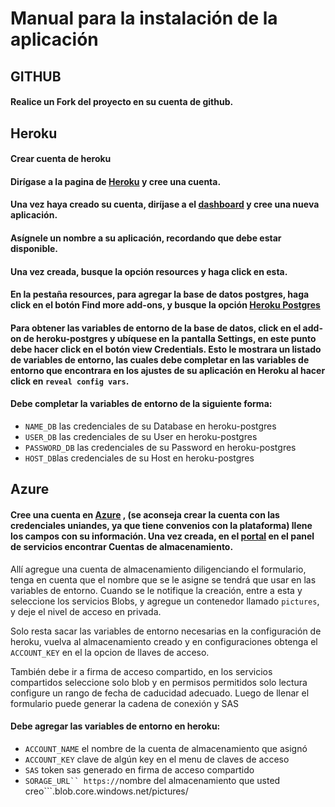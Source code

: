 # Manual para la instalación de la aplicación
## GITHUB
#### Realice un Fork del proyecto en su cuenta de github.

## Heroku
#### Crear cuenta de heroku
#### Dirígase a la pagina de [Heroku](https://www.heroku.com/) y cree una cuenta.

#### Una vez haya creado su cuenta, diríjase a el [dashboard](https://dashboard.heroku.com/apps) y cree una nueva aplicación.

#### Asígnele un nombre a su aplicación, recordando que debe estar disponible.

#### Una vez creada, busque la opción resources y haga click en esta.

#### En la pestaña resources, para agregar la base de datos postgres, haga click en el botón Find more add-ons, y busque la opción [Heroku Postgres](https://elements.heroku.com/addons/heroku-postgresql)
#### Para obtener las variables de entorno de la base de datos, click en el add-on de heroku-postgres y ubíquese en la pantalla Settings, en este punto debe hacer click en el botón view Credentials. Esto le mostrara un listado de variables de entorno, las cuales debe completar en las variables de entorno que encontrara en los ajustes de su aplicación en Heroku al hacer click en ```reveal config vars```.

#### Debe completar la variables de entorno de la siguiente forma:
*  ```NAME_DB``` las credenciales de su Database en heroku-postgres
*  ```USER_DB``` las credenciales de su User en heroku-postgres
*  ```PASSWORD_DB``` las credenciales de su Password en heroku-postgres
*  ```HOST_DB```las credenciales de su Host en heroku-postgres
#####
## Azure
#### Cree una cuenta en [Azure](https://azure.microsoft.com/es-es/free/students) , (se aconseja crear la cuenta con las credenciales uniandes, ya que tiene convenios con la plataforma) llene los campos con su información. Una vez creada, en el [portal](https://portal.azure.com) en el panel de servicios encontrar Cuentas de almacenamiento. 

Allí agregue una cuenta de almacenamiento diligenciando el formulario, tenga en cuenta que  el nombre que se le asigne 
se tendrá que usar en las variables de entorno. Cuando se le notifique la creación, entre a 
esta y seleccione los servicios Blobs, y agregue un contenedor llamado ```pictures```, y deje el nivel de acceso en privada. 

Solo resta sacar las variables de entorno necesarias en la configuración de heroku, vuelva al almacenamiento creado y 
en configuraciones obtenga el ```ACCOUNT_KEY``` en el la opcion de llaves de acceso. 

También debe ir a firma de acceso compartido, en los servicios compartidos seleccione solo blob y en permisos permitidos solo lectura 
configure un rango de fecha de caducidad adecuado. Luego de llenar el formulario puede generar la cadena de conexión y SAS
#### Debe agregar las variables de entorno en heroku:
*  ```ACCOUNT_NAME``` el nombre de la cuenta de almacenamiento que asignó
*  ```ACCOUNT_KEY``` clave de algún key en el menu de claves de acceso 
*  ```SAS``` token sas generado en firma de acceso compartido 
*  ```SORAGE_URL`` https://```nombre del almacenamiento que usted creo```.blob.core.windows.net/pictures/
